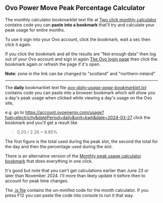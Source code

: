 ## Ovo Power Move Peak Percentage Calculator
The monthly calculator bookmarklet text file at 
[Two click monthly calculator](https://github.com/Tron-Burgundy/Ovo-Power-Move-Calculator/blob/main/ovo-FAST-calc-bookmarklet.txt)
contains code you can **paste into a bookmark** that'll try and calculate your peak usage for entire months.

To use it sign into your Ovo account, click the bookmark, wait a sec then click it again.

If you click the bookmark and all the results are "Not enough data" then log out of your Ovo account and sign in again [The Ovo login page](https://my.ovoenergy.com/login) then click the bookmark again or refresh the page if it's open.

**Note:** zone in the link can be changed to "scotland" and "northern-ireland"

---

The **daily** bookmarklet text file *[ovo-daily-usage-page-bookmarklet.txt](https://github.com/Tron-Burgundy/Ovo-Power-Move-Calculator/blob/main/ovo-daily-usage-page-bookmarklet.txt "ovo-daily-usage-page-bookmarklet.txt")* contains code you can paste into a browser bookmark which will show you a day's peak usage when clicked while viewing a day's usage on the Ovo site,

e.g. go to https://account.ovoenergy.com/usage?fuel=electricity&datePeriod=daily&unit=kwh&date=2024-03-27
click the bookmark and you'll get a result like

> 0.20 / 2.26 = 8.85%

The first figure is the total used during the peak slot, the second the total for the day and then the percentage used during the slot.

There is an alternative version of the [Monthly peak usage calculator bookmark](https://github.com/Tron-Burgundy/Ovo-Power-Move-Calculator/blob/main/ovo-ONE-CLICK-monthly-calc-bookmarklet.txt) that does everything in one click.

It's good but note that you can't get calculations earlier than June 23 or later than November 2024.  I'll more than likely update it before then to account for peak time changes.

The [.js file](https://github.com/Tron-Burgundy/Ovo-Power-Move-Calculator/blob/main/ovo.monthly-peak-calculator.js) contains the un-minifed code for the month calculator.  If you press F12 you can paste the code into console to run it that way.

